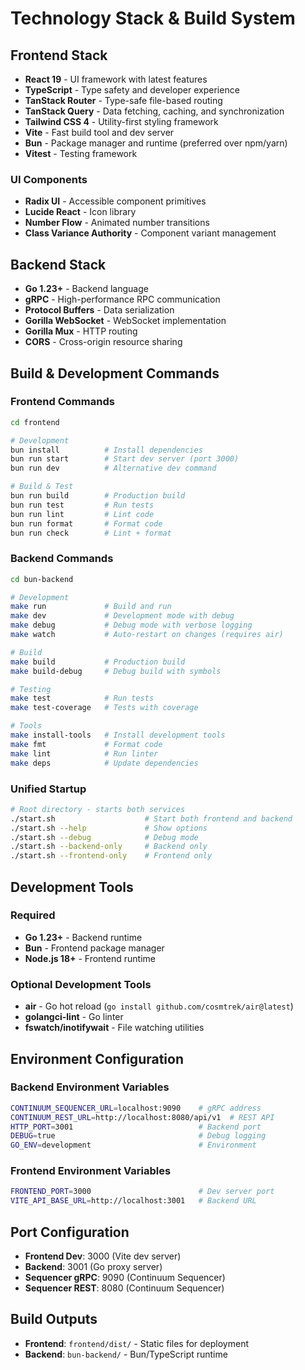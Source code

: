 # Technology Stack & Build System

## Frontend Stack

- **React 19** - UI framework with latest features
- **TypeScript** - Type safety and developer experience
- **TanStack Router** - Type-safe file-based routing
- **TanStack Query** - Data fetching, caching, and synchronization
- **Tailwind CSS 4** - Utility-first styling framework
- **Vite** - Fast build tool and dev server
- **Bun** - Package manager and runtime (preferred over npm/yarn)
- **Vitest** - Testing framework

### UI Components
- **Radix UI** - Accessible component primitives
- **Lucide React** - Icon library
- **Number Flow** - Animated number transitions
- **Class Variance Authority** - Component variant management

## Backend Stack

- **Go 1.23+** - Backend language
- **gRPC** - High-performance RPC communication
- **Protocol Buffers** - Data serialization
- **Gorilla WebSocket** - WebSocket implementation
- **Gorilla Mux** - HTTP routing
- **CORS** - Cross-origin resource sharing

## Build & Development Commands

### Frontend Commands
```bash
cd frontend

# Development
bun install          # Install dependencies
bun run start        # Start dev server (port 3000)
bun run dev          # Alternative dev command

# Build & Test
bun run build        # Production build
bun run test         # Run tests
bun run lint         # Lint code
bun run format       # Format code
bun run check        # Lint + format
```

### Backend Commands
```bash
cd bun-backend

# Development
make run             # Build and run
make dev             # Development mode with debug
make debug           # Debug mode with verbose logging
make watch           # Auto-restart on changes (requires air)

# Build
make build           # Production build
make build-debug     # Debug build with symbols

# Testing
make test            # Run tests
make test-coverage   # Tests with coverage

# Tools
make install-tools   # Install development tools
make fmt             # Format code
make lint            # Run linter
make deps            # Update dependencies
```

### Unified Startup
```bash
# Root directory - starts both services
./start.sh                    # Start both frontend and backend
./start.sh --help             # Show options
./start.sh --debug            # Debug mode
./start.sh --backend-only     # Backend only
./start.sh --frontend-only    # Frontend only
```

## Development Tools

### Required
- **Go 1.23+** - Backend runtime
- **Bun** - Frontend package manager
- **Node.js 18+** - Frontend runtime

### Optional Development Tools
- **air** - Go hot reload (`go install github.com/cosmtrek/air@latest`)
- **golangci-lint** - Go linter
- **fswatch/inotifywait** - File watching utilities

## Environment Configuration

### Backend Environment Variables
```bash
CONTINUUM_SEQUENCER_URL=localhost:9090    # gRPC address
CONTINUUM_REST_URL=http://localhost:8080/api/v1  # REST API
HTTP_PORT=3001                            # Backend port
DEBUG=true                                # Debug logging
GO_ENV=development                        # Environment
```

### Frontend Environment Variables
```bash
FRONTEND_PORT=3000                        # Dev server port
VITE_API_BASE_URL=http://localhost:3001   # Backend URL
```

## Port Configuration

- **Frontend Dev**: 3000 (Vite dev server)
- **Backend**: 3001 (Go proxy server)
- **Sequencer gRPC**: 9090 (Continuum Sequencer)
- **Sequencer REST**: 8080 (Continuum Sequencer)

## Build Outputs

- **Frontend**: `frontend/dist/` - Static files for deployment
- **Backend**: `bun-backend/` - Bun/TypeScript runtime